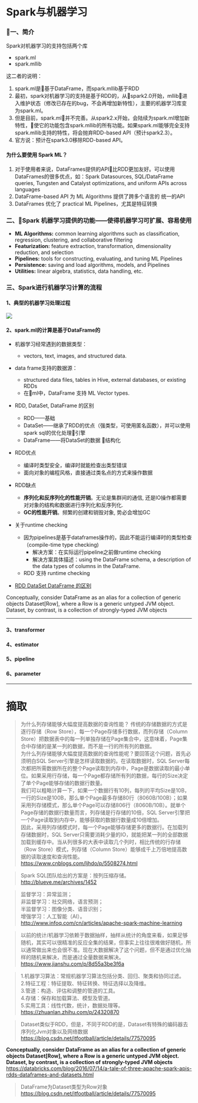 
# Spark与机器学习

### 一、简介

Spark对机器学习的支持包括两个库

- spark.ml
- spark.mllib

这二者的说明：

1. spark.ml是基于DataFrame，而spark.mllib基于RDD
2. 最初，spark对机器学习的支持是基于RDD的，从spark2.0开始，mllib进入维护状态（修改已存在的bug，不会再增加新特性），主要的机器学习库变为spark.ml。
3. 但是目前，spark.ml并不完善。从spark2.x开始，会陆续为spark.ml增加新特性，使它的功能包含spark.mllib的所有功能。如果spark.ml能够完全支持spark.mllib支持的特性，将会抛弃RDD-based API（预计spark2.3）。
4. 官方说：预计在spark3.0移除RDD-based API。

#### 为什么要使用 Spark ML？

1. 对于使用者来说，DataFrames提供的API比RDD更加友好。可以使用DataFrames的很多优点，如：Spark Datasources, SQL/DataFrame queries, Tungsten and Catalyst optimizations, and uniform APIs across languages
2.  DataFrame-based API 为 ML Algorithms 提供了跨多个语言的 统一的API
3.  DataFrames 优化了 practical ML Pipelines，尤其是特征转换

### 二、Spark 机器学习提供的功能——使得机器学习可扩展、容易使用

- **ML Algorithms:** common learning algorithms such as classification, regression, clustering, and collaborative filtering
- **Featurization:** feature extraction, transformation, dimensionality reduction, and selection
- **Pipelines:** tools for constructing, evaluating, and tuning ML Pipelines
- **Persistence:** saving and load algorithms, models, and Pipelines
- **Utilities:** linear algebra, statistics, data handling, etc.








### 三、Spark进行机器学习计算的流程

#### 1、典型的机器学习处理过程

![](http://ww1.sinaimg.cn/large/005N2p5vgy1fpy4h98u3kj30in0a4taf.jpg)



#### 2、spark.ml的计算是基于DataFrame的

- 机器学习经常遇到的数据类型：
    - vectors, text, images, and structured data.

- data frame支持的数据源：
    - structured data files, tables in Hive, external databases, or existing RDDs
    - 在ml中，DataFrame 支持 ML Vector types.



- RDD, DataSet, DataFrame 的区别
    - RDD——基础
    - DataSet——继承了RDD的优点（强类型，可使用匿名函数），并可以使用spark sql的优化处理引擎
    - DataFrame——将DataSet的数据 结构化


- RDD优点
    - 编译时类型安全，编译时就能检查出类型错误
    - 面向对象的编程风格，直接通过类名点的方式来操作数据

- RDD缺点
    - **序列化和反序列化的性能开销**。无论是集群间的通信, 还是IO操作都需要对对象的结构和数据进行序列化和反序列化.
    - **GC的性能开销**。频繁的创建和销毁对象, 势必会增加GC

- 关于runtime checking
    - 因为pipelines是基于dataframes操作的，因此不能运行编译时的类型检查（compile-time type checking)
        - 解决方案：在实际运行pipeline之前做runtime checking
        - 解决方案具体描述：using the DataFrame schema, a description of the data types of columns in the DataFrame.
    - RDD 支持 runtime checking


- [RDD DataSet DataFrame 的区别](https://www.jianshu.com/p/c0181667daa0)

Conceptually, consider DataFrame as an alias for a collection of generic objects Dataset[Row], where a Row is a generic untyped JVM object. Dataset, by contrast, is a collection of strongly-typed JVM objects



----
#### 3、transformer


#### 4、estimator


#### 5、pipeline


#### 6、parameter




----

# 摘取


>为什么列存储能够大幅度提高数据的查询性能？
传统的存储数据的方式是逐行存储（Row Store），每一个Page存储多行数据，而列存储（Column Store）把数据表中的每一列单独存储在Page集合中，这意味着，Page集合中存储的是某一列的数据，而不是一行的所有列的数据。\
为什么列存储能够大幅度提高数据的查询性能呢？要回答这个问题，首先必须明白SQL Server引擎是怎样读取数据的。在读取数据时，SQL Server每次都把所需数据所在的整个Page读取到内存中，Page是数据读取的最小单位。如果采用行存储，每一个Page都存储所有列的数据，每行的Size决定了单个Page能够存储的数据行数量。\
我们可以粗略计算一下，如果一个数据行有10列，每列的平均Size是10B，一行的Size是100B，那么单个Page最多存储80行（8060B/100B）；如果采用列存储模式，那么单个Page可以存储806行（8060B/10B）。就单个Page存储的数据行数量而言，列存储是行存储的10倍，SQL Server引擎把一个Page读取到内存中，能够获取的数据行数量成10倍增加。\
因此，采用列存储模式时，每一个Page能够存储更多的数据行。在加载列存储数据时，SQL Server只需要消耗少量的IO，就能把某一列的全部数据加载到缓存中。当从列很多的大表中读取几个列时，相比传统的行存储（Row Store）模式，列存储（Column Store）能够成千上万倍地提高数据的读取速度和查询性能。\
https://www.cnblogs.com/ljhdo/p/5508274.html

>Spark SQL团队给出的方案是：按列压缩存储。\
http://blueve.me/archives/1452


>监督学习：异常监测；\
非监督学习：社交网络，语言预测；\
半监督学习：图像分类、语音识别；\
增强学习：人工智能（AI）。\
http://www.infoq.com/cn/articles/apache-spark-machine-learning

>以前的统计/机器学习依赖于数据抽样，抽样从统计的角度来看，如果足够随机，其实可以很精准的反应全集的结果，但事实上往往很难做好随机，所以通常做出来也会很不准。现在大数据解决了这个问题，但不是通过优化抽样的随机来解决，而是通过全量数据来解决。\
https://www.jianshu.com/p/8d55a3be3f6a

>1.机器学习算法：常规机器学习算法包括分类、回归、聚类和协同过滤。\
2.特征工程：特征提取、特征转换、特征选择以及降维。\
3.管道：构造、评估和调整的管道的工具。\
4.存储：保存和加载算法、模型及管道。\
5.实用工具：线性代数，统计，数据处理等。\
https://zhuanlan.zhihu.com/p/24320870

>Dataset类似于RDD，但是，不同于RDD的是，Dataset有特殊的编码器去序列化Jvm对象以及网络数据\
https://blog.csdn.net/itfootball/article/details/77570095


 **Conceptually, consider DataFrame as an alias for a collection of generic objects Dataset[Row], where a Row is a generic untyped JVM object. Dataset, by contrast, is a collection of strongly-typed JVM objects**\
 https://databricks.com/blog/2016/07/14/a-tale-of-three-apache-spark-apis-rdds-dataframes-and-datasets.html


>DataFrame为Dataset类型为Row对象\
https://blog.csdn.net/itfootball/article/details/77570095
























